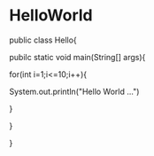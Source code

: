 # HelloWorld
public class Hello{

  pubilc static void main(String[] args){
  
  for(int i=1;i<=10;i++){
  
  System.out.println("Hello World ...")
  
  }
  
 }
 
 }
 
  
